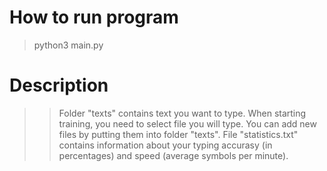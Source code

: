 # How to run program
> python3 main.py
# Description
>> Folder "texts" contains text you want to type. When starting training, you need to select file you will type. You can add new files by putting them into folder "texts".
>> File "statistics.txt" contains information about your typing accurasy (in percentages) and speed (average symbols per minute). 